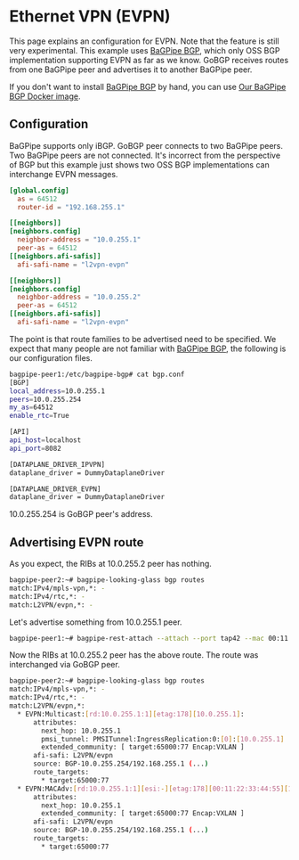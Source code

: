 # Ethernet VPN (EVPN)

This page explains an configuration for EVPN. Note that the feature is
still very experimental. This example uses [BaGPipe
BGP](https://github.com/Orange-OpenSource/bagpipe-bgp), which only OSS
BGP implementation supporting EVPN as far as we know. GoBGP receives
routes from one BaGPipe peer and advertises it to another BaGPipe
peer.

If you don't want to install [BaGPipe
BGP](https://github.com/Orange-OpenSource/bagpipe-bgp) by hand, you can use [Our BaGPipe BGP Docker
image](https://registry.hub.docker.com/u/yoshima/bagpipe-bgp/).

## Configuration

BaGPipe supports only iBGP. GoBGP peer connects to two BaGPipe
peers. Two BaGPipe peers are not connected. It's incorrect from the
perspective of BGP but this example just shows two OSS BGP
implementations can interchange EVPN messages.

```toml
[global.config]
  as = 64512
  router-id = "192.168.255.1"

[[neighbors]]
[neighbors.config]
  neighbor-address = "10.0.255.1"
  peer-as = 64512
[[neighbors.afi-safis]]
  afi-safi-name = "l2vpn-evpn"

[[neighbors]]
[neighbors.config]
  neighbor-address = "10.0.255.2"
  peer-as = 64512
[[neighbors.afi-safis]]
  afi-safi-name = "l2vpn-evpn"
```

The point is that route families to be advertised need to be
specified. We expect that many people are not familiar with [BaGPipe
BGP](https://github.com/Orange-OpenSource/bagpipe-bgp), the following
is our configuration files.

```bash
bagpipe-peer1:/etc/bagpipe-bgp# cat bgp.conf
[BGP]
local_address=10.0.255.1
peers=10.0.255.254
my_as=64512
enable_rtc=True

[API]
api_host=localhost
api_port=8082

[DATAPLANE_DRIVER_IPVPN]
dataplane_driver = DummyDataplaneDriver

[DATAPLANE_DRIVER_EVPN]
dataplane_driver = DummyDataplaneDriver
```
10.0.255.254 is GoBGP peer's address.

## Advertising EVPN route

As you expect, the RIBs at 10.0.255.2 peer has nothing.

```bash
bagpipe-peer2:~# bagpipe-looking-glass bgp routes
match:IPv4/mpls-vpn,*: -
match:IPv4/rtc,*: -
match:L2VPN/evpn,*: -
```

Let's advertise something from 10.0.255.1 peer.

```bash
bagpipe-peer1:~# bagpipe-rest-attach --attach --port tap42 --mac 00:11:22:33:44:55 --ip 11.11.11.1 --gateway-ip 11.11.11.254 --network-type evpn --rt 65000:77
```

Now the RIBs at 10.0.255.2 peer has the above route. The route was interchanged via GoBGP peer.
```bash
bagpipe-peer2:~# bagpipe-looking-glass bgp routes
match:IPv4/mpls-vpn,*: -
match:IPv4/rtc,*: -
match:L2VPN/evpn,*:
  * EVPN:Multicast:[rd:10.0.255.1:1][etag:178][10.0.255.1]:
      attributes:
        next_hop: 10.0.255.1
        pmsi_tunnel: PMSITunnel:IngressReplication:0:[0]:[10.0.255.1]
        extended_community: [ target:65000:77 Encap:VXLAN ]
      afi-safi: L2VPN/evpn
      source: BGP-10.0.255.254/192.168.255.1 (...)
      route_targets:
        * target:65000:77
  * EVPN:MACAdv:[rd:10.0.255.1:1][esi:-][etag:178][00:11:22:33:44:55][11.11.11.1][label:0]:
      attributes:
        next_hop: 10.0.255.1
        extended_community: [ target:65000:77 Encap:VXLAN ]
      afi-safi: L2VPN/evpn
      source: BGP-10.0.255.254/192.168.255.1 (...)
      route_targets:
        * target:65000:77
```
